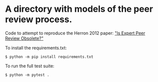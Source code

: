 # A directory with models of the peer review process.

Code to attempt to reproduce the Herron 2012 paper: ["Is Expert Peer Review Obsolete?"](https://pubmed.ncbi.nlm.nih.gov/22350231/)

To install the requirements.txt:

    $ python -m pip install requirements.txt

To run the full test suite:

    $ python -m pytest .
